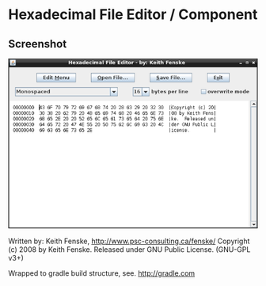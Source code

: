 Hexadecimal File Editor / Component
===================================

Screenshot
----------

![HexEdit Screenshot](images/screenshot.png?raw=true)

Written by: Keith Fenske, http://www.psc-consulting.ca/fenske/
Copyright (c) 2008 by Keith Fenske.  Released under GNU Public License. (GNU-GPL v3+)

Wrapped to gradle build structure, see. http://gradle.com
